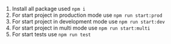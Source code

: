 1. Install all package used `npm i`
2. For start project in production mode use `npm run start:prod`
3. For start project in development mode use `npm run start:dev`
4. For start project in multi mode use `npm run start:multi`
5. For start tests use `npm run test`
